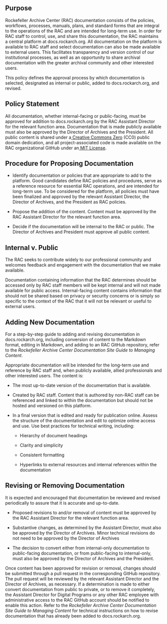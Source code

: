 ## Purpose

Rockefeller Archive Center (RAC) documentation consists of the policies, workflows, processes, manuals, plans, and standard forms that are integral to the operations of the RAC and are intended for long-term use. In order for RAC staff to control, use, and share this documentation, the RAC maintains a central platform at docs.rockarch.org. All documentation on the platform is available to RAC staff and select documentation can also be made available to external users. This facilitates transparency and version control of our institutional processes, as well as an opportunity to share archival documentation with the greater archival community and other interested users.

This policy defines the approval process by which documentation is selected, designated as internal or public, added to docs.rockarch.org, and revised.

## Policy Statement

All documentation, whether internal-facing or public-facing, must be approved for addition to docs.rockarch.org by the RAC Assistant Director for the relevant function area. Documentation that is made publicly available must also be approved by the Director of Archives and the President. All public content is shared under a[ Creative Commons Zero](https://creativecommons.org/publicdomain/zero/1.0/) (CC0) public domain dedication, and all project-associated code is made available on the RAC organizational GitHub under an[ MIT License](https://opensource.org/licenses/MIT).

## Procedure for Proposing Documentation

* Identify documentation or policies that are appropriate to add to the platform. Good candidates define RAC policies and procedures, serve as a reference resource for essential RAC operations, and are intended for long-term use. To be considered for the platform, all policies must have been finalized and approved by the relevant Assistant Director, the Director of Archives, and the President as RAC policies.

* Propose the addition of the content. Content must be approved by the RAC Assistant Director for the relevant function area.

* Decide if the documentation will be internal to the RAC or public. The Director of Archives and President must approve all public content.

## Internal v. Public

The RAC seeks to contribute widely to our professional community and welcomes feedback and engagement with the documentation that we make available.

Documentation containing information that the RAC determines should be accessed only by RAC staff members will be kept internal and will not made available for public access. Internal-facing content contains information that should not be shared based on privacy or security concerns or is simply so specific to the context of the RAC that it will not be relevant or useful to external users.

## Adding New Documentation

For a step-by-step guide to adding and revising documentation in docs.rockarch.org, including conversion of content to the Markdown format, editing in Markdown, and adding to an RAC GitHub repository, refer to the *Rockefeller Archive Center Documentation Site Guide to Managing Content*.

Appropriate documentation will be intended for the long-term use and reference by RAC staff and, when publicly available, allied professionals and other interested users. The content is:

* The most up-to-date version of the documentation that is available.

* Created by RAC staff. Content that is authored by non-RAC staff can be referenced and linked to within the documentation but should not be hosted and versioned on this platform.

* In a final version that is edited and ready for publication online. Assess the structure of the documentation and edit to optimize online access and use. Use best practices for technical writing, including:

    * Hierarchy of document headings

    * Clarity and simplicity

    * Consistent formatting

    * Hyperlinks to external resources and internal references within the documentation

## Revising or Removing Documentation

It is expected and encouraged that documentation be reviewed and revised periodically to assure that it is accurate and up-to-date.

* Proposed revisions to and/or removal of content must be approved by the RAC Assistant Director for the relevant function area.

* Substantive changes, as determined by the Assistant Director, must also be approved by the Director of Archives. Minor technical revisions do not need to be approved by the Director of Archives

* The decision to convert either from internal-only documentation to public-facing documentation, or from public-facing to internal-only, must also be approved by the Director of Archives and the President.

Once content has been approved for revision or removal, changes should be submitted through a pull request in the corresponding GitHub repository. The pull request will be reviewed by the relevant Assistant Director and the Director of Archives, as necessary. If a determination is made to either convert documentation from public to private, or to remove it completely, the Assistant Director for Digital Programs or any other RAC employee with administrative access to the RAC GitHub account should be notified to enable this action. Refer to the *Rockefeller Archive Center Documentation Site Guide to Managing Content* for technical instructions on how to revise documentation that has already been added to docs.rockarch.org.
